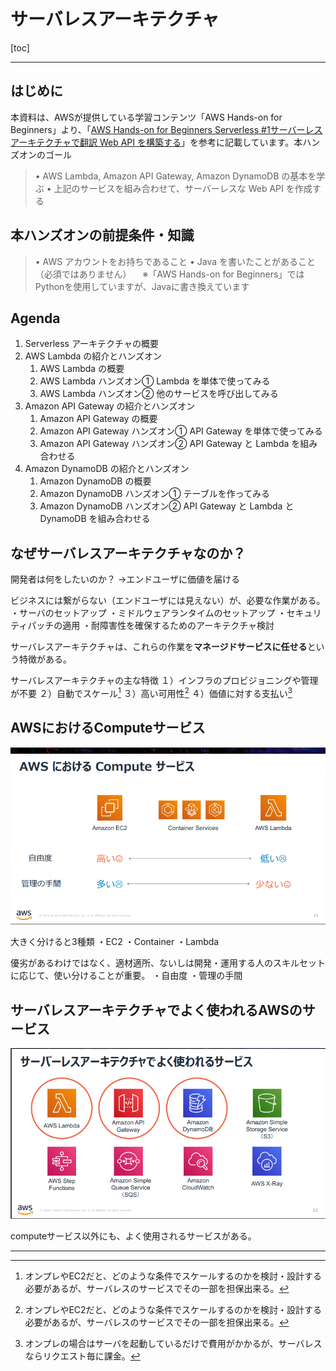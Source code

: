 # サーバレスアーキテクチャ

[toc]

---

## はじめに

本資料は、AWSが提供している学習コンテンツ「AWS Hands-on for Beginners」より、「[AWS Hands-on for Beginners
Serverless #1サーバーレスアーキテクチャで翻訳 Web API を構築する](https://pages.awscloud.com/event_JAPAN_Hands-on-for-Beginners-Serverless-2019_LP.html?trk=aws_introduction_page)」を参考に記載しています。本ハンズオンのゴール

> • AWS Lambda, Amazon API Gateway, Amazon DynamoDB の基本を学ぶ
> • 上記のサービスを組み合わせて、サーバーレスな Web API を作成する

## 本ハンズオンの前提条件・知識

> • AWS アカウントをお持ちであること
> • Java を書いたことがあること（必須ではありません）
> 　※「AWS Hands-on for Beginners」ではPythonを使用していますが、Javaに書き換えています

## Agenda

1. Serverless アーキテクチャの概要
2. AWS Lambda の紹介とハンズオン
   1. AWS Lambda の概要
   2. AWS Lambda ハンズオン① Lambda を単体で使ってみる
   3. AWS Lambda ハンズオン② 他のサービスを呼び出してみる
3. Amazon API Gateway の紹介とハンズオン
   1. Amazon API Gateway の概要
   2. Amazon API Gateway ハンズオン① API Gateway を単体で使ってみる
   3. Amazon API Gateway ハンズオン② API Gateway と Lambda を組み合わせる
4. Amazon DynamoDB の紹介とハンズオン
   1. Amazon DynamoDB の概要
   2. Amazon DynamoDB ハンズオン① テーブルを作ってみる
   3. Amazon DynamoDB ハンズオン② API Gateway と Lambda と DynamoDB を組み合わせる

## なぜサーバレスアーキテクチャなのか？

開発者は何をしたいのか？
→エンドユーザに価値を届ける

ビジネスには繋がらない（エンドユーザには見えない）が、必要な作業がある。
・サーバのセットアップ
・ミドルウェアランタイムのセットアップ
・セキュリティパッチの適用
・耐障害性を確保するためのアーキテクチャ検討

サーバレスアーキテクチャは、これらの作業を**マネージドサービスに任せる**という特徴がある。

サーバレスアーキテクチャの主な特徴
１）インフラのプロビジョニングや管理が不要
２）自動でスケール[^1]
３）高い可用性[^1]
４）価値に対する支払い[^2]

## AWSにおけるComputeサービス

![aws-compute-services](./img/aws-compute-service.png)

大きく分けると3種類
・EC2
・Container
・Lambda

優劣があるわけではなく、適材適所、ないしは開発・運用する人のスキルセットに応じて、使い分けることが重要。
・自由度
・管理の手間

## サーバレスアーキテクチャでよく使われるAWSのサービス

![aws-serverless-services](./img/aws-serverless-service.png)

computeサービス以外にも、よく使用されるサービスがある。

---

[^1]: オンプレやEC2だと、どのような条件でスケールするのかを検討・設計する必要があるが、サーバレスのサービスでその一部を担保出来る。
[^2]: オンプレの場合はサーバを起動しているだけで費用がかかるが、サーバレスならリクエスト毎に課金。

